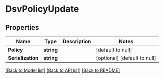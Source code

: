 # DsvPolicyUpdate

## Properties
Name | Type | Description | Notes
------------ | ------------- | ------------- | -------------
**Policy** | **string** |  | [default to null]
**Serialization** | **string** |  | [optional] [default to null]

[[Back to Model list]](../README.md#documentation-for-models) [[Back to API list]](../README.md#documentation-for-api-endpoints) [[Back to README]](../README.md)


